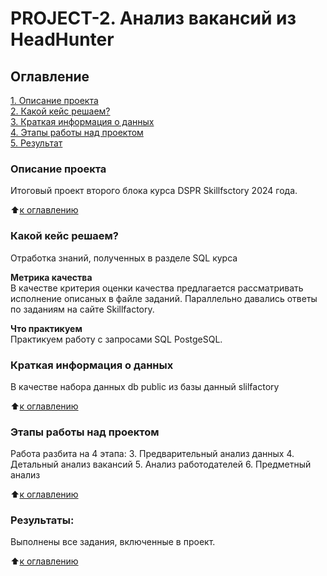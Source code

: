 # PROJECT-2. Анализ вакансий из HeadHunter

## Оглавление   
[1. Описание проекта](#оглавление)  
[2. Какой кейс решаем?](#Какой-кейс-решаем?)  
[3. Краткая информация о данных](https://github.com/eartzhi/HH_project_2/blob/main/README.md#%D0%BA%D1%80%D0%B0%D1%82%D0%BA%D0%B0%D1%8F-%D0%B8%D0%BD%D1%84%D0%BE%D1%80%D0%BC%D0%B0%D1%86%D0%B8%D1%8F-%D0%BE-%D0%B4%D0%B0%D0%BD%D0%BD%D1%8B%D1%85)  
[4. Этапы работы над проектом](https://github.com/eartzhi/HH_project_2/blob/main/README.md#%D1%8D%D1%82%D0%B0%D0%BF%D1%8B-%D1%80%D0%B0%D0%B1%D0%BE%D1%82%D1%8B-%D0%BD%D0%B0%D0%B4-%D0%BF%D1%80%D0%BE%D0%B5%D0%BA%D1%82%D0%BE%D0%BC)  
[5. Результат](#Результаты)    

### Описание проекта    
Итоговый проект второго блока курса DSPR Skillfsctory 2024 года.

:arrow_up:[к оглавлению](https://github.com/eartzhi/HH_project_2/blob/main/README.md#%D0%BE%D0%B3%D0%BB%D0%B0%D0%B2%D0%BB%D0%B5%D0%BD%D0%B8%D0%B5)


### Какой кейс решаем?    
Отработка знаний, полученных в разделе SQL курса

**Метрика качества**     
В качестве критерия оценки качества предлагается рассматривать исполнение описаных в файле заданий. Параллельно давались ответы по заданиям на сайте Skillfactory.

**Что практикуем**     
Практикуем работу с запросами SQL PostgeSQL.


### Краткая информация о данных
В качестве набора данных db public из базы данный slilfactory

:arrow_up:[к оглавлению](https://github.com/eartzhi/HH_project_2/blob/main/README.md#%D0%BE%D0%B3%D0%BB%D0%B0%D0%B2%D0%BB%D0%B5%D0%BD%D0%B8%D0%B5)

### Этапы работы над проектом  
Работа разбита на 4 этапа:
3. Предварительный анализ данных
4. Детальный анализ вакансий
5. Анализ работодателей
6. Предметный анализ

:arrow_up:[к оглавлению](https://github.com/eartzhi/HH_project_2/blob/main/README.md#%D0%BE%D0%B3%D0%BB%D0%B0%D0%B2%D0%BB%D0%B5%D0%BD%D0%B8%D0%B5)


### Результаты:  
Выполнены все задания, включенные в проект.

:arrow_up:[к оглавлению](#оглавление)
